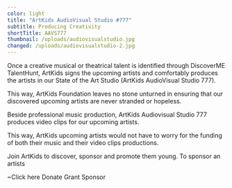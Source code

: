 ```yaml
---
color: light
title: "ArtKids AudioVisual Studio #777"
subtitle: Producing Creativity
shortTitle: AAVS777
thumbnail: /uploads/audiovisualstudio.jpg
changed: /uploads/audiovisualstudio-2.jpg
---
```

Once a creative musical or theatrical talent is identified through DiscoverME TalentHunt, ArtKids signs the upcoming artists and comfortably produces the artists in our State of the Art  Studio (ArtKids AudioVisual Studio 777).

This way, ArtKids Foundation leaves no stone unturned in ensuring that our discovered upcoming artists are never stranded or hopeless.

Beside professional music production, ArtKids Audiovisual Studio 777 produces video clips for our upcoming artists.

This way, ArtKids upcoming artists would not have to worry for the funding of both their music and their video clips productions.

Join ArtKids to discover, sponsor and promote them young. To sponsor an artists

~Click here
Donate
Grant
Sponsor